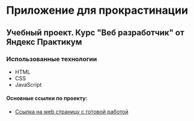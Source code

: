 # Приложение для прокрастинации

## Учебный проект. Курс "Веб разработчик" от Яндекс Практикум

### Использованные технологии
* HTML
* CSS
* JavaScript

#### Основные ссылки по проекту:
* [Ссылка на web страницу с готовой работой](https://myasoedas.github.io/Portfolio-my-first-steps/)

